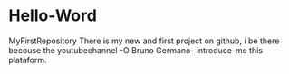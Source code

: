 # Hello-Word
MyFirstRepository
There is my new and first project on github, i be there becouse the youtubechannel -O Bruno Germano- introduce-me this plataform.
